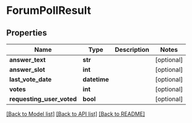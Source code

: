 # ForumPollResult

## Properties
Name | Type | Description | Notes
------------ | ------------- | ------------- | -------------
**answer_text** | **str** |  | [optional] 
**answer_slot** | **int** |  | [optional] 
**last_vote_date** | **datetime** |  | [optional] 
**votes** | **int** |  | [optional] 
**requesting_user_voted** | **bool** |  | [optional] 

[[Back to Model list]](../README.md#documentation-for-models) [[Back to API list]](../README.md#documentation-for-api-endpoints) [[Back to README]](../README.md)


